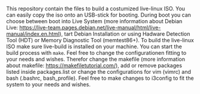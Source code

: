 This repository contain the files to build a costumized live-linux ISO.
You can easily copy the iso onto an USB-stick for booting.
During boot you can choose between boot into Live System (more information about Debian Live: https://live-team.pages.debian.net/live-manual/html/live-manual/index.en.html), tart Debian Installation or using Hadware Detection Tool (HDT) or Memory Diagnostic Tool (memtest86+).
To build the live-linux ISO make sure live-build is installed on your machine. 
You can start the build process with ``make``.
Feel free to change the configurationen fitting to your needs and wishes. Therefor change the makefile (more information about makefile: https://makefiletutorial.com/), add or remove packages listed inside packages.list or change the configurations for vim (vimrc) and bash (.bashrc, bash_profile).
Feel free to make changes to i3config to fit the system to your needs and wishes.
